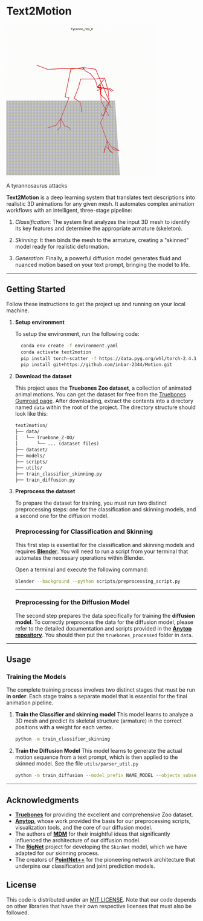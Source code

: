# Text2Motion
<img src="assets/tyranno_attacks.gif" width="400"/>

A tyrannosaurus attacks

**Text2Motion** is a deep learning system that translates text descriptions into realistic 3D animations for any given mesh. It automates complex animation workflows with an intelligent, three-stage pipeline:

1. *Classification*: The system first analyzes the input 3D mesh to identify its key features and determine the appropriate armature (skeleton).

2. *Skinning*: It then binds the mesh to the armature, creating a "skinned" model ready for realistic deformation.

3. *Generation*: Finally, a powerful diffusion model generates fluid and nuanced motion based on your text prompt, bringing the model to life.

-----

## Getting Started

Follow these instructions to get the project up and running on your local machine.

1. **Setup environment**

    To setup the environment, run the following code:

    ```bash
      conda env create -f environment.yaml
      conda activate text2motion
      pip install torch-scatter -f https://data.pyg.org/whl/torch-2.4.1+cu121.html
      pip install git+https://github.com/inbar-2344/Motion.git
    ```
2. **Download the dataset**

   This project uses the **Truebones Zoo dataset**, a collection of animated animal motions. You can get the dataset for free from the [Truebones Gumroad page](https://truebones.gumroad.com/l/skZMC).
   After downloading, extract the contents into a directory named `data` within the root of the project. The directory structure should look like this:

   ```
   text2motion/
   ├── data/
   │   └── Truebone_Z-OO/
   │       └── ... (dataset files)
   ├── dataset/
   ├── models/
   ├── scripts/
   ├── utils/
   ├── train_classifier_skinning.py
   ├── train_diffusion.py
   ```

3. **Preprocess the dataset**

   To prepare the dataset for training, you must run two distinct preprocessing steps: one for the classification and skinning models, and a second one for the diffusion model.

   ### Preprocessing for Classification and Skinning

   This first step is essential for the classification and skinning models and requires **[Blender](https://www.blender.org/download/)**. You will need to run a script from your terminal that automates the necessary operations within Blender.

   Open a terminal and execute the following command:

   ```bash
   blender --background --python scripts/preprocessing_script.py
   ```

   -----

   ### Preprocessing for the Diffusion Model

   The second step prepares the data specifically for training the **diffusion model**. To correctly preprocess the data for the diffusion model, please refer to the detailed documentation and scripts provided in the **[Anytop repository](https://www.google.com/search?q=https.anytop2025.github.io/Anytop-page/)**. You should then put the `truebones_processed` folder in `data`.
-----

## Usage

### Training the Models

The complete training process involves two distinct stages that must be run **in order**. Each stage trains a separate model that is essential for the final animation pipeline.

1.  **Train the Classifier and skinning model**
    This model learns to analyze a 3D mesh and predict its skeletal structure (armature) in the correct positions with a weight for each vertex.

    ```bash
    python -m train_classifier_skinning
    ```

3.  **Train the Diffusion Model**
    This model learns to generate the actual motion sequence from a text prompt, which is then applied to the skinned model. See the file `utils/parser_util.py`

    ```bash
    python -m train_diffusion --model_prefix NAME_MODEL --objects_subset bipeds --lambda_geo 1.0 --overwrite --balanced
    ```

-----

## Acknowledgments

* **[Truebones](https://truebones.gumroad.com/)** for providing the excellent and comprehensive Zoo dataset.
* **[Anytop](https://anytop2025.github.io/Anytop-page/)**, whose work provided the basis for our preprocessing scripts, visualization tools, and the core of our diffusion model.
* The authors of **[MDM](https://guytevet.github.io/mdm-page/)** for their insightful ideas that significantly influenced the architecture of our diffusion model.
* The **[RigNet](https://zhan-xu.github.io/rig-net/)** project for developing the `SkinNet` model, which we have adapted for our skinning process.
* The creators of **[PointNet++](https://arxiv.org/abs/1706.02413)** for the pioneering network architecture that underpins our classification and joint prediction models.

## License
This code is distributed under an [MIT LICENSE](LICENSE).
Note that our code depends on other libraries that have their own respective licenses that must also be followed.